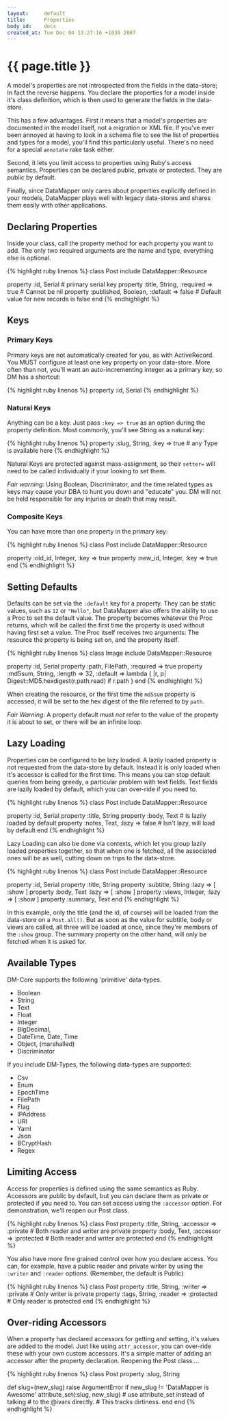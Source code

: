 ```yaml
---
layout:     default
title:      Properties
body_id:    docs
created_at: Tue Dec 04 13:27:16 +1030 2007
---
```


{{ page.title }}
================

A model's properties are not introspected from the fields in the data-store; In
fact the reverse happens. You declare the properties for a model inside it's
class definition, which is then used to generate the fields in the data-store.

This has a few advantages. First it means that a model's properties are
documented in the model itself, not a migration or XML file. If you've ever been
annoyed at having to look in a schema file to see the list of properties and
types for a model, you'll find this particularly useful. There's no need for a
special `annotate` rake task either.

Second, it lets you limit access to properties using Ruby's access semantics.
Properties can be declared public, private or protected. They are public by
default.

Finally, since DataMapper only cares about properties explicitly defined in your
models, DataMapper plays well with legacy data-stores and shares them easily
with other applications.

Declaring Properties
--------------------

Inside your class, call the property method for each property you want to add.
The only two required arguments are the name and type, everything else is
optional.

{% highlight ruby linenos %}
class Post
  include DataMapper::Resource

  property :id,        Serial                       # primary serial key
  property :title,     String,  :required => true   # Cannot be nil
  property :published, Boolean, :default  => false  # Default value for new records is false
end
{% endhighlight %}

Keys
----

### Primary Keys

Primary keys are not automatically created for you, as with ActiveRecord. You
MUST configure at least one key property on your data-store. More often than
not, you'll want an auto-incrementing integer as a primary key, so DM has a
shortcut:

{% highlight ruby linenos %}
  property :id, Serial
{% endhighlight %}

### Natural Keys

Anything can be a key. Just pass `:key => true` as an option during the property
definition. Most commonly, you'll see String as a natural key:

{% highlight ruby linenos %}
  property :slug, String, :key => true  # any Type is available here
{% endhighlight %}

Natural Keys are protected against mass-assignment, so their `setter=` will need
to be called individually if your looking to set them.

*Fair warning:* Using Boolean, Discriminator, and the time related types as keys
may cause your DBA to hunt you down and "educate" you. DM will not be held
responsible for any injuries or death that may result.

### Composite Keys

You can have more than one property in the primary key:

{% highlight ruby linenos %}
class Post
  include DataMapper::Resource

  property :old_id, Integer, :key => true
  property :new_id, Integer, :key => true
end
{% endhighlight %}

Setting Defaults
----------------

Defaults can be set via the `:default` key for a property. They can be static
values, such as `12` or `"Hello"`, but DataMapper also offers the ability to use
a Proc to set the default value. The property becomes whatever the Proc returns,
which will be called the first time the property is used without having first
set a value. The Proc itself receives two arguments: The resource the property
is being set on, and the property itself.

{% highlight ruby linenos %}
class Image
  include DataMapper::Resource

  property :id,     Serial
  property :path,   FilePath, :required => true
  property :md5sum, String,   :length => 32, :default => lambda { |r, p| Digest::MD5.hexdigest(r.path.read) if r.path }
end
{% endhighlight %}

When creating the resource, or the first time the `md5sum` property is accessed,
it will be set to the hex digest of the file referred to by `path`.

*Fair Warning*: A property default must _not_ refer to the value of the property
it is about to set, or there will be an infinite loop.

Lazy Loading
------------

Properties can be configured to be lazy loaded. A lazily loaded property is not
requested from the data-store by default. Instead it is only loaded when it's
accessor is called for the first time. This means you can stop default queries
from being greedy, a particular problem with text fields. Text fields are lazily
loaded by default, which you can over-ride if you need to.

{% highlight ruby linenos %}
class Post
  include DataMapper::Resource

  property :id,    Serial
  property :title, String
  property :body,  Text                    # Is lazily loaded by default
  property :notes, Text,   :lazy => false  # Isn't lazy, will load by default
end
{% endhighlight %}

Lazy Loading can also be done via contexts, which let you group lazily loaded
properties together, so that when one is fetched, all the associated ones will
be as well, cutting down on trips to the data-store.

{% highlight ruby linenos %}
class Post
  include DataMapper::Resource

  property :id,       Serial
  property :title,    String
  property :subtitle, String   :lazy => [ :show ]
  property :body,     Text     :lazy => [ :show ]
  property :views,    Integer, :lazy => [ :show ]
  property :summary,  Text
end
{% endhighlight %}

In this example, only the title (and the id, of course) will be loaded from the
data-store on a `Post.all()`. But as soon as the value for subtitle, body or
views are called, all three will be loaded at once, since they're members of the
`:show` group. The summary property on the other hand, will only be fetched when
it is asked for.

Available Types
---------------

DM-Core supports the following 'primitive' data-types.

* Boolean
* String
* Text
* Float
* Integer
* BigDecimal,
* DateTime, Date, Time
* Object, (marshalled)
* Discriminator

If you include DM-Types, the following data-types are supported:

* Csv
* Enum
* EpochTime
* FilePath
* Flag
* IPAddress
* URI
* Yaml
* Json
* BCryptHash
* Regex

Limiting Access
---------------

Access for properties is defined using the same semantics as Ruby. Accessors are
public by default, but you can declare them as private or protected if you need
to. You can set access using the `:accessor` option. For demonstration, we'll
reopen our Post class.

{% highlight ruby linenos %}
class Post
  property :title, String, :accessor => :private    # Both reader and writer are private
  property :body,  Text,   :accessor => :protected  # Both reader and writer are protected
end
{% endhighlight %}

You also have more fine grained control over how you declare access. You can,
for example, have a public reader and private writer by using the `:writer` and
`:reader` options. (Remember, the default is Public)

{% highlight ruby linenos %}
class Post
  property :title, String, :writer => :private    # Only writer is private
  property :tags,  String, :reader => :protected  # Only reader is protected
end
{% endhighlight %}

Over-riding Accessors
---------------------

When a property has declared accessors for getting and setting, it's values are
added to the model. Just like using `attr_accessor`, you can over-ride these
with your own custom accessors. It's a simple matter of adding an accessor after
the property declaration. Reopening the Post class....

{% highlight ruby linenos %}
class Post
  property :slug, String

  def slug=(new_slug)
    raise ArgumentError if new_slug != 'DataMapper is Awesome'
    attribute_set(:slug, new_slug)    # use attribute_set instead of talking
                                      # to the @ivars directly.
                                      # This tracks dirtiness.
  end
end
{% endhighlight %}
